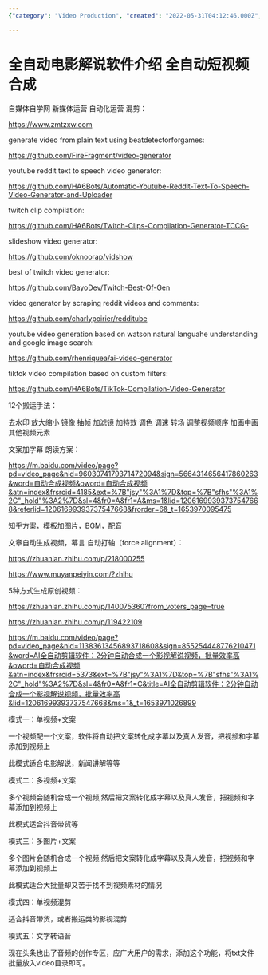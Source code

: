 ```yaml
---
{"category": "Video Production", "created": "2022-05-31T04:12:46.000Z", "date": "2022-05-31 04:12:46", "description": "This article delves into the world of automatic video generation, exploring various methods and tools that facilitate the creation of diverse content such as YouTube videos, short films, Twitch compilations, TikTok videos, and more. Techniques covered include using templates, images, background music (BGM), voiceovers, filtering, effects, subtitling, single video editing, and transforming text into voiceovers.", "modified": "2022-08-18T15:25:37.549Z", "tags": ["information gathering", "popular video generator", "social media", "video generator"], "title": "全自动电影解说软件介绍"}

---
```


# 全自动电影解说软件介绍 全自动短视频合成

自媒体自学网 新媒体运营 自动化运营 混剪：

https://www.zmtzxw.com

generate video from plain text using beatdetectorforgames:

https://github.com/FireFragment/video-generator

youtube reddit text to speech video generator:

https://github.com/HA6Bots/Automatic-Youtube-Reddit-Text-To-Speech-Video-Generator-and-Uploader

twitch clip compilation:

https://github.com/HA6Bots/Twitch-Clips-Compilation-Generator-TCCG-

slideshow video generator:

https://github.com/oknoorap/vidshow

best of twitch video generator:

https://github.com/BayoDev/Twitch-Best-Of-Gen

video generator by scraping reddit videos and comments:

https://github.com/charlypoirier/redditube

youtube video generation based on watson natural languahe understanding and google image search:

https://github.com/rhenriquea/ai-video-generator

tiktok video compilation based on custom filters:

https://github.com/HA6Bots/TikTok-Compilation-Video-Generator

12个搬运手法：

去水印 放大缩小 镜像 抽帧 加滤镜 加特效 调色 调速 转场 调整视频顺序 加画中画 其他视频元素

文案加字幕 朗读方案：

https://m.baidu.com/video/page?pd=video_page&nid=9603074179371472094&sign=5664314656417860263&word=自动合成视频&oword=自动合成视频&atn=index&frsrcid=4185&ext=%7B"jsy"%3A1%7D&top=%7B"sfhs"%3A1%2C"_hold"%3A2%7D&sl=4&fr0=A&fr1=A&ms=1&lid=12061699393737547668&referlid=12061699393737547668&frorder=6&_t=1653970095475

知乎方案，模板加图片，BGM，配音

文章自动生成视频，幕言 自动打轴（force alignment）：

https://zhuanlan.zhihu.com/p/218000255

https://www.muyanpeiyin.com/?zhihu

5种方式生成原创视频：

https://zhuanlan.zhihu.com/p/140075360?from_voters_page=true

https://zhuanlan.zhihu.com/p/119422109

https://m.baidu.com/video/page?pd=video_page&nid=11383613456893718608&sign=855254448776210471&word=AI全自动剪辑软件：2分钟自动合成一个影视解说视频，批量效率高&oword=自动合成视频&atn=index&frsrcid=5373&ext=%7B"jsy"%3A1%7D&top=%7B"sfhs"%3A1%2C"_hold"%3A2%7D&sl=4&fr0=A&fr1=C&title=AI全自动剪辑软件：2分钟自动合成一个影视解说视频，批量效率高&lid=12061699393737547668&ms=1&_t=1653971026899

模式一：单视频+文案

一个视频配一个文案，软件将自动把文案转化成字幕以及真人发音，把视频和字幕添加到视频上

此模式适合电影解说，新闻讲解等等

模式二：多视频+文案

多个视频会随机合成一个视频,然后把文案转化成字幕以及真人发音，把视频和字幕添加到视频上

此模式适合抖音带货等

模式三：多图片+文案

多个图片会随机合成一个视频,然后把文案转化成字幕以及真人发音，把视频和字幕添加到视频上

此模式适合大批量却又苦于找不到视频素材的情况

模式四：单视频混剪

适合抖音带货，或者搬运类的影视混剪

模式五：文字转语音

现在头条也出了音频的创作专区，应广大用户的需求，添加这个功能，将txt文件批量放入video目录即可。
